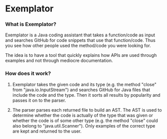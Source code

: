 # Exemplator

### What is Exemplator?
Exemplator is a Java coding assistant that takes a function/code as input and searches GitHub for code snippets that use that function/code.
Thus you see how other people used the method/code you were looking for. 

The idea is to have a tool that quickly explains how APIs are used through examples and not through mediocre documentation. 


### How does it work?
1. Exemplator takes the given code and its type (e.g. the method "close" from "java.io.InputStream") and searches GitHub for Java files that include the code and the type. Then it sorts all results by popularity and passes it on to the parser.

2. The parser parses each returned file to build an AST. The AST is used to determine whether the code is actually of the type that was given or whether the code is of some other type (e.g. the method "close" could also belong to "java.util.Scanner"). Only examples of the correct type are kept and returned to the user. 

